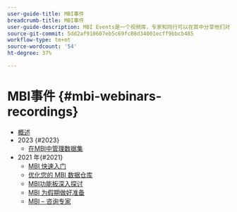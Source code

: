 ```yaml
---
user-guide-title: MBI事件
breadcrumb-title: MBI事件
user-guide-description: MBI Events是一个视频库，专家和同行可以在其中分享他们对Adobe Commerce的想法和想法。
source-git-commit: 5dd2af910607eb5c69fc08d34001ecff9bbcb485
workflow-type: tm+mt
source-wordcount: '54'
ht-degree: 37%

---
```



# MBI事件  {#mbi-webinars-recordings}

+ [概述](overview.md)
+ 2023 {#2023}
   + [在MBI中管理数据集](2023/manage-data-sets.md)
+ 2021 年{#2021}
   + [MBI 快速入门](2021-22/getting-started.md)
   + [优化您的 MBI 数据仓库](2021-22/optimize-data-warehouse.md)
   + [MBI功能板深入探讨](2021-22/dashboards-deep-dive.md)
   + [MBI 为假期做好准备](2021-22/holiday-readiness.md)
   + [MBI – 咨询专家](2021-22/ask-expert.md)

<!---+ Commerce Events {#commerce-events}
  + [Overview](commerce-events/overview.md)
  + 2022 {#2022}
    + [Top Tips and Tricks for Adobe Campaign Standard](customer-journeys/2022/tips-and-tricks.md)
    + [Develop and customize data models in Adobe Campaign Classic](customer-journeys/2022/data-models.md)

+ Data and insights {#commerce-release-updates}
  + [Overview](commerce-release-updates/overview.md)
  + 2022 {#2022}
    + [Innovations and trends](data-and-insights/2022/innovations.md)
    + [Sensei and Analysis Workspace](data-and-insights/2022/sensei.md)
    + [Personalize and automate with Adobe Target](data-and-insights/2022/personalize.md)
    + [Analytics and Target applications for Mobile and Apps](data-and-insights/2022/mobile-and-apps.md)
    + [Cross Device Analytics and Customer Journey Analytics](data-and-insights/2022/cross-device-analytics.md) --->